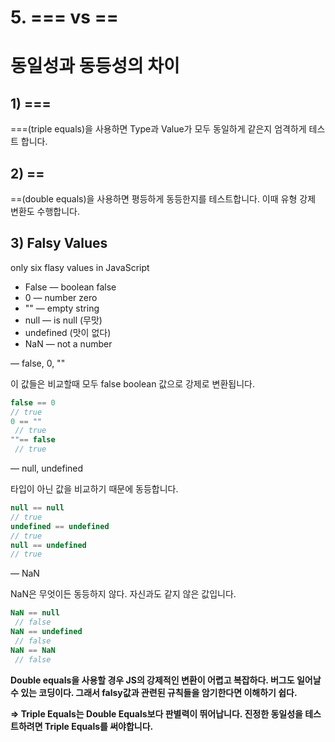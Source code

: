 # 5. === vs ==

 # 동일성과 동등성의 차이

## 1) ===

===(triple equals)을 사용하면 Type과 Value가 모두 동일하게 같은지 엄격하게 테스트 합니다. 

## 2) ==

==(double equals)을 사용하면 평등하게 동등한지를 테스트합니다. 이때 유형 강제 변환도 수행합니다.

## 3) Falsy Values

only six flasy values in JavaScript

* False — boolean false
* 0 — number zero
* "" — empty string
* null — is null (무맛)
* undefined (맛이 없다)
* NaN — not a number

— false, 0, ""

이 값들은 비교할때 모두 false boolean 값으로 강제로 변환됩니다.

```js
false == 0 
// true
0 == ""
 // true
""== false
 // true
```

— null, undefined

타입이 아닌 값을 비교하기 때문에 동등합니다.

```js
null == null
// true
undefined == undefined
// true
null == undefined
// true
```

— NaN

NaN은 무엇이든 동등하지 않다. 자신과도 같지 않은 값입니다.

```js
NaN == null
 // false
NaN == undefined
 // false
NaN == NaN
 // false
```



**Double equals을 사용할 경우 JS의 강제적인 변환이 어렵고 복잡하다. 버그도 일어날 수 있는 코딩이다. 그래서 falsy값과 관련된 규칙들을 암기한다면 이해하기 쉽다.**

**=> Triple Equals는 Double Equals보다 판별력이 뛰어납니다. 진정한 동일성을 테스트하려면 Triple Equals를 써야합니다.**

